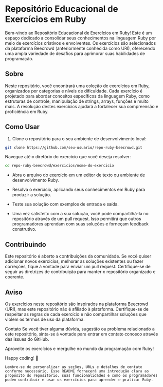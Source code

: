 # Repositório Educacional de Exercícios em Ruby

Bem-vindo ao Repositório Educacional de Exercícios em Ruby! Este é um espaço dedicado a consolidar seus conhecimentos na linguagem Ruby por meio de exercícios criativos e envolventes. Os exercícios são selecionados da plataforma Beecrowd (anteriormente conhecida como URI), oferecendo uma ampla variedade de desafios para aprimorar suas habilidades de programação.

## Sobre

Neste repositório, você encontrará uma coleção de exercícios em Ruby, organizados por categorias e níveis de dificuldade. Cada exercício é projetado para abordar conceitos específicos da linguagem Ruby, como estruturas de controle, manipulação de strings, arrays, funções e muito mais. A resolução destes exercícios ajudará a fortalecer sua compreensão e proficiência em Ruby.

## Como Usar

1. Clone o repositório para o seu ambiente de desenvolvimento local:

```bash
git clone https://github.com/seu-usuario/repo-ruby-beecrowd.git
```
Navegue até o diretório do exercício que você deseja resolver:

```bash
cd repo-ruby-beecrowd/exercicios/nome-do-exercicio
```
- Abra o arquivo do exercício em um editor de texto ou ambiente de desenvolvimento Ruby.

- Resolva o exercício, aplicando seus conhecimentos em Ruby para produzir a solução.

- Teste sua solução com exemplos de entrada e saída.

- Uma vez satisfeito com a sua solução, você pode compartilhá-la no repositório através de um pull request. Isso permitirá que outros programadores aprendam com suas soluções e forneçam feedback construtivo.

## Contribuindo
Este repositório é aberto a contribuições da comunidade. Se você quiser adicionar novos exercícios, melhorar as soluções existentes ou fazer correções, fique à vontade para enviar um pull request. Certifique-se de seguir as diretrizes de contribuição para manter o repositório organizado e coerente.

## Aviso
Os exercícios neste repositório são inspirados na plataforma Beecrowd (URI), mas este repositório não é afiliado à plataforma. Certifique-se de respeitar as regras de cada exercício e não compartilhar soluções que violem os termos de uso da plataforma.

Contato
Se você tiver alguma dúvida, sugestão ou problema relacionado a este repositório, sinta-se à vontade para entrar em contato conosco através das issues do GitHub.

Aproveite os exercícios e mergulhe no mundo da programação com Ruby!

Happy coding! 🚀

```
Lembre-se de personalizar as seções, URLs e detalhes de contato conforme necessário. Esse README fornecerá uma introdução clara ao propósito do repositório, suas funcionalidades e como os programadores podem contribuir e usar os exercícios para aprender e praticar Ruby.
```